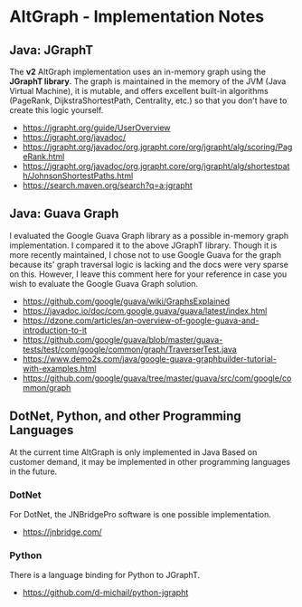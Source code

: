 # AltGraph - Implementation Notes

## Java: JGraphT

The **v2** AltGraph implementation uses an in-memory graph using the **JGraphT library**.
The graph is maintained in the memory of the JVM (Java Virtual Machine), it is
mutable, and offers excellent built-in algorithms (PageRank, DijkstraShortestPath, Centrality, etc.)
so that you don't have to create this logic yourself.

- https://jgrapht.org/guide/UserOverview
- https://jgrapht.org/javadoc/
- https://jgrapht.org/javadoc/org.jgrapht.core/org/jgrapht/alg/scoring/PageRank.html
- https://jgrapht.org/javadoc/org.jgrapht.core/org/jgrapht/alg/shortestpath/JohnsonShortestPaths.html
- https://search.maven.org/search?q=a:jgrapht

## Java: Guava Graph 

I evaluated the Google Guava Graph library as a possible in-memory graph implementation.
I compared it to the above JGraphT library.  Though it is more recently maintained,
I chose not to use Google Guava for the graph because its' graph traversal logic
is lacking and the docs were very sparse on this.  However, I leave this comment
here for your reference in case you wish to evaluate the Google Guava Graph solution.

- https://github.com/google/guava/wiki/GraphsExplained
- https://javadoc.io/doc/com.google.guava/guava/latest/index.html
- https://dzone.com/articles/an-overview-of-google-guava-and-introduction-to-it
- https://github.com/google/guava/blob/master/guava-tests/test/com/google/common/graph/TraverserTest.java
- https://www.demo2s.com/java/google-guava-graphbuilder-tutorial-with-examples.html
- https://github.com/google/guava/tree/master/guava/src/com/google/common/graph

## DotNet, Python, and other Programming Languages

At the current time AltGraph is only implemented in Java  Based on customer demand,
it may be implemented in other programming languages in the future.

### DotNet

For DotNet, the JNBridgePro software is one possible implementation. 

- https://jnbridge.com/

### Python 

There is a language binding for Python to JGraphT.

- https://github.com/d-michail/python-jgrapht
